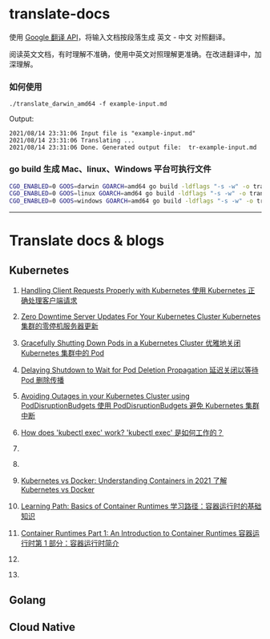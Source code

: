 # translate-docs

使用 [Google 翻译 API](https://translate.google.cn/)，将输入文档按段落生成 英文 - 中文 对照翻译。

阅读英文文档，有时理解不准确，使用中英文对照理解更准确。在改进翻译中，加深理解。

### 如何使用

```
./translate_darwin_amd64 -f example-input.md

```

Output:
```
2021/08/14 23:31:06 Input file is "example-input.md"
2021/08/14 23:31:06 Translating ...
2021/08/14 23:31:06 Done. Generated output file:  tr-example-input.md
```

### go build 生成 Mac、linux、Windows 平台可执行文件

```sh
CGO_ENABLED=0 GOOS=darwin GOARCH=amd64 go build -ldflags "-s -w" -o translate_darwin_amd64 translate.go
CGO_ENABLED=0 GOOS=linux GOARCH=amd64 go build -ldflags "-s -w" -o translate_linux_amd64 translate.go
CGO_ENABLED=0 GOOS=windows GOARCH=amd64 go build -ldflags "-s -w" -o translate_windows_amd64.exe translate.go
```

---

# Translate docs & blogs

## Kubernetes

1. [Handling Client Requests Properly with Kubernetes 使用 Kubernetes 正确处理客户端请求](docs/tr-1-Handling-Client-Requests-Properly-with-Kubernetes.md)
1. [Zero Downtime Server Updates For Your Kubernetes Cluster Kubernetes 集群的零停机服务器更新](docs/tr-2-zero-downtime-server-updates-for-your-kubernetes-cluster.md)
1. [Gracefully Shutting Down Pods in a Kubernetes Cluster 优雅地关闭 Kubernetes 集群中的 Pod](docs/tr-3-gracefully-shutting-down-pods-in-a-kubernetes-cluster.md)
1. [Delaying Shutdown to Wait for Pod Deletion Propagation 延迟关闭以等待 Pod 删除传播](docs/tr-4-delaying-shutdown-to-wait-for-pod-deletion-propagation.md)
1. [Avoiding Outages in your Kubernetes Cluster using PodDisruptionBudgets 使用 PodDisruptionBudgets 避免 Kubernetes 集群中断](docs/tr-5-avoiding-outages-in-your-kubernetes-cluster-using-poddisruptionbudgets.md)
1. [How does 'kubectl exec' work? 'kubectl exec' 是如何工作的？](docs/tr-6-how-kubectl-exec-works.md)
1. [](docs/)
1. [](docs/)


1. [Kubernetes vs Docker: Understanding Containers in 2021 了解 Kubernetes vs Docker](docs/tr-8-kubernetes-vs-docker.md)
1. [Learning Path: Basics of Container Runtimes 学习路径：容器运行时的基础知识](docs/tr-7-basics-of-container-runtimes.md)
1. [Container Runtimes Part 1: An Introduction to Container Runtimes 容器运行时第 1 部分：容器运行时简介](docs/tr-9-container-runtimes-part-1-introduction-container-r.md)
1. [](docs/)
1. [](docs/)

## Golang

## Cloud Native



